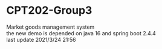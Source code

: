 # CPT202-Group3
Market goods management system  
the new demo is depended on java 16 and spring boot 2.4.4  
last update 2021/3/24 21:56
